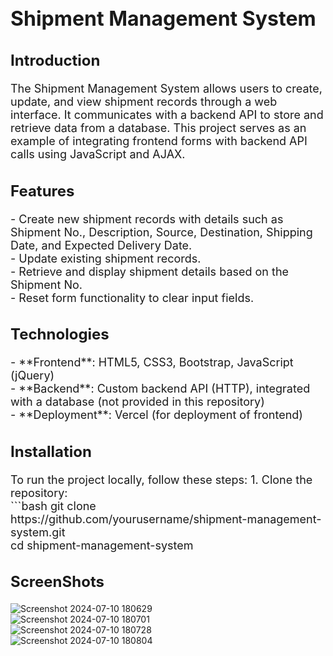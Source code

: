 # <h1 style="font-size: 32px;">Shipment Management System</h1>

## <h2 style="font-size: 24px;">Introduction</h2>

<p style="font-size: 18px;">The Shipment Management System allows users to create, update, and view shipment records through a web interface. It communicates with a backend API to store and retrieve data from a database. This project serves as an example of integrating frontend forms with backend API calls using JavaScript and AJAX.</p>

## <h2 style="font-size: 24px;">Features</h2>

<p style="font-size: 18px;">
- Create new shipment records with details such as Shipment No., Description, Source, Destination, Shipping Date, and Expected Delivery Date.<br>
- Update existing shipment records.<br>
- Retrieve and display shipment details based on the Shipment No.<br>
- Reset form functionality to clear input fields.<br>
</p>

## <h2 style="font-size: 24px;">Technologies</h2>

<p style="font-size: 18px;">
- **Frontend**: HTML5, CSS3, Bootstrap, JavaScript (jQuery)<br>
- **Backend**: Custom backend API (HTTP), integrated with a database (not provided in this repository)<br>
- **Deployment**: Vercel (for deployment of frontend)<br>
</p>

## <h2 style="font-size: 24px;">Installation</h2>

<p style="font-size: 18px;">
To run the project locally, follow these steps:
1. Clone the repository:<br>
   ```bash
   git clone https://github.com/yourusername/shipment-management-system.git<br>
   cd shipment-management-system

## <h2 style="font-size: 24px;">ScreenShots</h2>

![Screenshot 2024-07-10 180629](https://github.com/Shelbybosss/JsonPowerDB-ShipmentManagement-Form/assets/102911609/f8ea5400-9fea-464c-8965-b74cb8d6d010)
<br>
![Screenshot 2024-07-10 180701](https://github.com/Shelbybosss/JsonPowerDB-ShipmentManagement-Form/assets/102911609/c32ad69c-118e-4963-88b9-6f9666413d34)
<br>
![Screenshot 2024-07-10 180728](https://github.com/Shelbybosss/JsonPowerDB-ShipmentManagement-Form/assets/102911609/e5a47a7f-f508-4c88-9cc8-803881545748)
<br>
![Screenshot 2024-07-10 180804](https://github.com/Shelbybosss/JsonPowerDB-ShipmentManagement-Form/assets/102911609/b713dca4-5717-496b-948f-319fc1517809)
